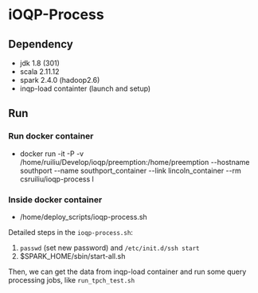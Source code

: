 # iOQP-Process #

## Dependency ##

+ jdk 1.8 (301)
+ scala 2.11.12
+ spark 2.4.0 (hadoop2.6)
+ inqp-load containter (launch and setup) 

## Run ##

### Run docker container ### 

+ docker run -it -P -v /home/ruiliu/Develop/ioqp/preemption:/home/preemption --hostname southport --name southport_container --link lincoln_container --rm csruiliu/ioqp-process 
l
### Inside docker container ### 

+ /home/deploy_scripts/ioqp-process.sh

Detailed steps in the `ioqp-process.sh`:

1. `passwd` (set new password) and `/etc/init.d/ssh start`
2. $SPARK_HOME/sbin/start-all.sh

Then, we can get the data from inqp-load container and run some query processing jobs, like `run_tpch_test.sh`